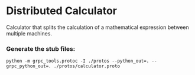 # Distributed Calculator
Calculator that splits the calculation of a mathematical expression between multiple machines.

### Generate the stub files:
```python -m grpc_tools.protoc -I ./protos --python_out=. --grpc_python_out=. ./protos/calculator.proto```

